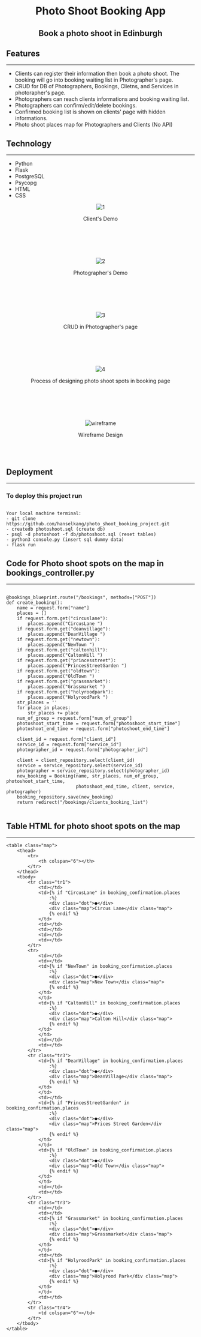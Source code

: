 <div align="center">
  
# Photo Shoot Booking App
## Book a photo shoot in Edinburgh

</div>
  
## Features
----------
* Clients can register their information then book a photo shoot. The booking will go into booking waiting list in Photographer's page.
* CRUD for DB of Photographers, Bookings, Clietns, and Services in photorapher's page.
* Photographers can reach clients informations and booking waiting list.
* Photographers can confirm/edit/delete bookings.
* Confirmed booking list is shown on clients' page with hidden informations.
* Photo shoot places map for Photographers and Clients (No API)

## Technology
----------
* Python
* Flask
* PostgreSQL
* Psycopg
* HTML
* CSS

<div align="center">

![1](https://user-images.githubusercontent.com/43307207/166240099-abe35a13-3fb6-4415-b891-cd6bc8369702.gif)

  Client's Demo
  
  
  <br>
  <br>
  <br>
  <br>
  

![2](https://user-images.githubusercontent.com/43307207/166240124-14bd6e2e-4ea9-4a8c-9ffb-eb2db5bdcebf.gif)
  
  Photographer's Demo
  
  
  <br>
  <br>
  <br>
  <br>
  

![3](https://user-images.githubusercontent.com/43307207/166240150-05c530e4-4e5c-4f4d-8f99-9988dc14268e.gif)

  CRUD in Photographer's page
  
  
  <br>
  <br>
  <br>
  <br>
  

![4](https://user-images.githubusercontent.com/43307207/166240205-0a877c0e-4bd1-4f02-8c88-2a699197874e.gif)
            
  Process of designing photo shoot spots in booking page
  
  <br>
  <br>
  <br>
  <br>
  
  
![wireframe](https://user-images.githubusercontent.com/43307207/166315200-b4280490-f6e4-47d6-babb-ce40c50aa6b0.gif)

  Wireframe Design
  
  
  <br>
  <br>
            
</div>


## Deployment
----------
### To deploy this project run

```

Your local machine terminal:
- git clone https://github.com/hanselkang/photo_shoot_booking_project.git
- createdb photoshoot.sql (create db)
- psql -d photoshoot -f db/photoshoot.sql (reset tables)
- python3 console.py (insert sql dummy data)
- flask run

```

## Code for Photo shoot spots on the map in bookings_controller.py
----------

```

@bookings_blueprint.route("/bookings", methods=["POST"])
def create_booking():
    name = request.form["name"]
    places = []
    if request.form.get("circuslane"):
        places.append("CircusLane ")
    if request.form.get("deanvillage"):
        places.append("DeanVillage ")
    if request.form.get("newtown"):
        places.append("NewTown ")
    if request.form.get("caltonhill"):
        places.append("CaltonHill ")
    if request.form.get("princesstreet"):
        places.append("PrincesStreetGarden ")
    if request.form.get("oldtown"):
        places.append("OldTown ")
    if request.form.get("grassmarket"):
        places.append("Grassmarket ")
    if request.form.get("holyroodpark"):
        places.append("HolyroodPark ")
    str_places = ''
    for place in places:
        str_places += place
    num_of_group = request.form["num_of_group"]
    photoshoot_start_time = request.form["photoshoot_start_time"]
    photoshoot_end_time = request.form["photoshoot_end_time"]

    client_id = request.form["client_id"]
    service_id = request.form["service_id"]
    photographer_id = request.form["photographer_id"]

    client = client_repository.select(client_id)
    service = service_repository.select(service_id)
    photographer = service_repository.select(photographer_id)
    new_booking = Booking(name, str_places, num_of_group, photoshoot_start_time,
                          photoshoot_end_time, client, service, photographer)
    booking_repository.save(new_booking)
    return redirect("/bookings/clients_booking_list")
   
```


## Table HTML for photo shoot spots on the map
----------

```
<table class="map">
    <thead>
        <tr>
            <th colspan="6"></th>
        </tr>
    </thead>
    <tbody>
        <tr class="tr1">
            <td></td>
            <td>{% if "CircusLane" in booking_confirmation.places
                :%}
                <div class="dot">●</div>
                <div class="map">Circus Lane</div class="map">
                {% endif %}
            </td>
            <td></td>
            <td></td>
            <td></td>
            <td></td>
        </tr>
        <tr>
            <td></td>
            <td></td>
            <td>{% if "NewTown" in booking_confirmation.places
                :%}
                <div class="dot">●</div>
                <div class="map">New Town</div class="map">
                {% endif %}
            </td>
            </td>
            <td>{% if "CaltonHill" in booking_confirmation.places
                :%}
                <div class="dot">●</div>
                <div class="map">Calton Hill</div class="map">
                {% endif %}
            </td>
            </td>
            <td></td>
            <td></td>
        </tr>
        <tr class="tr3">
            <td>{% if "DeanVillage" in booking_confirmation.places
                :%}
                <div class="dot">●</div>
                <div class="map">DeanVillage</div class="map">
                {% endif %}
            </td>
            </td>
            <td></td>
            <td>{% if "PrincesStreetGarden" in booking_confirmation.places
                :%}
                <div class="dot">●</div>
                <div class="map">Prices Street Garden</div class="map">
                {% endif %}
            </td>
            </td>
            <td>{% if "OldTown" in booking_confirmation.places
                :%}
                <div class="dot">●</div>
                <div class="map">Old Town</div class="map">
                {% endif %}
            </td>
            </td>
            <td></td>
            <td></td>
        </tr>
        <tr class="tr3">
            <td></td>
            <td></td>
            <td>{% if "Grassmarket" in booking_confirmation.places
                :%}
                <div class="dot">●</div>
                <div class="map">Grassmarket</div class="map">
                {% endif %}
            </td>
            </td>
            <td></td>
            <td>{% if "HolyroodPark" in booking_confirmation.places
                :%}
                <div class="dot">●</div>
                <div class="map">Holyrood Park</div class="map">
                {% endif %}
            </td>
            </td>
            <td></td>
        </tr>
        <tr class="tr4">
            <td colspan="6"></td>
        </tr>
    </tbody>
</table>
            
 
```

